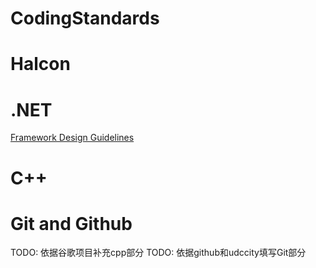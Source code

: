# CodingStandards

# Halcon 

# .NET
[Framework Design Guidelines](https://docs.microsoft.com/zh-cn/dotnet/standard/design-guidelines/index)
# C++

# Git and Github


TODO: 依据谷歌项目补充cpp部分
TODO: 依据github和udccity填写Git部分